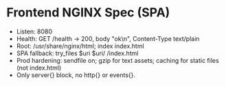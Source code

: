 # Frontend NGINX Spec (SPA)
- Listen: 8080
- Health: GET /health -> 200, body "ok\n", Content-Type text/plain
- Root: /usr/share/nginx/html; index index.html
- SPA fallback: try_files $uri $uri/ /index.html
- Prod hardening: sendfile on; gzip for text assets; caching for static files (not index.html)
- Only server{} block, no http{} or events{}.
